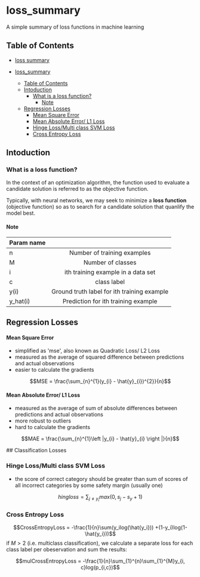 # loss_summary
A simple summary of loss functions in machine learning

## Table of Contents

- [loss summary](#loss-summary)

- [loss_summary](#loss_summary)
  - [Table of Contents](#table-of-contents)
  - [Intoduction](#intoduction)
    - [What is a loss function?](#what-is-a-loss-function)
      - [Note](#note)
  - [Regression Losses](#regression-losses)
      - [Mean Square Error](#mean-square-error)
      - [Mean Absolute Error/ L1 Loss](#mean-absolute-error-l1-loss)
    - [Hinge Loss/Multi class SVM Loss](#hinge-lossmulti-class-svm-loss)
    - [Cross Entropy Loss](#cross-entropy-loss)

## Intoduction
### What is a loss function?
In the context of an optimization algorithm, the function used to evaluate a candidate solution is referred to as the objective function.

Typically, with neural networks, we may seek to minimize a **loss function** (objective function) so as to search for a candidate solution that quanlify the model best.


#### Note
|  Param name |     | 
|:--------|:--------:|
| n | Number of training examples | 
| M | Number of classes | 
| i | ith training example in a data set | 
| c | class label | 
| y(i) | Ground truth label for ith training example | 
| y_hat(i) | Prediction for ith training example | 

## Regression Losses
#### Mean Square Error
  * simplified as 'mse', also known as Quadratic Loss/ L2 Loss
  * measured as the average of squared difference between predictions and actual observations
  * easier to calculate the gradients

$$MSE = \frac{\sum_{n}^{1}(y_{i} - \hat{y}_{i})^{2}}{n}$$


#### Mean Absolute Error/ L1 Loss
* measured as the average of sum of absolute differences between predictions and actual observations
* more robust to outliers
* hard to calculate the gradients

$$MAE = \frac{\sum_{n}^{1}\left |y_{i} - \hat{y}_{i}  \right |}{n}$$

## Classification Losses
### Hinge Loss/Multi class SVM Loss

* the score of correct category should be greater than sum of scores of all incorrect categories by some safety margin (usually one)
  
$$hingloss =\sum_{j\neq y_i}max(0, s_j - s_y +1)$$

### Cross Entropy Loss
$$CrossEntropyLoss = -\frac{1}{n}\sum(y_ilog(\hat{y_i})) +(1-y_i)log(1-\hat{y_i}))$$
  if $M > 2$ (i.e. multiclass classification), we calculate a separate loss for each class label per obeservation and sum the results:

$$mulCrossEntropyLoss = -\frac{1}{n}\sum_{1}^{n}\sum_{1}^{M}y_{i, c}log(p_{i,c})$$

